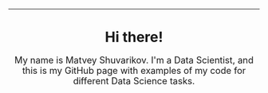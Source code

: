 <p></p>
<hr/>
<h1 style="text-align: center">Hi there!</h1>
<p style="font-size: 18px; text-align: center">My name is Matvey Shuvarikov. I'm a Data Scientist, and this is my GitHub page with examples of my code for different Data Science tasks.</a> 
</p>
